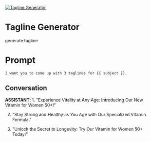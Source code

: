 
[![Tagline Generator](https://flow-prompt-covers.s3.us-west-1.amazonaws.com/icon/futuristic/futu_1.png)]()
# Tagline Generator 
generate tagline 

# Prompt

```
I want you to come up with 3 taglines for {{ subject }}.

```

## Conversation

**ASSISTANT**: 1. "Experience Vitality at Any Age: Introducing Our New Vitamin for Women 50+!"

2. "Stay Strong and Healthy as You Age with Our Specialized Vitamin Formula."

3. "Unlock the Secret to Longevity: Try Our Vitamin for Women 50+ Today!"


